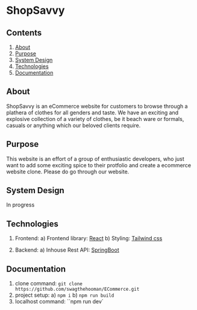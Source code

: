 # ShopSavvy

## Contents

1) [About](##About)
2) [Purpose](##Purpose)
3) [System Design](##System-Design)
4) [Technologies](##Technologies)
5) [Documentation](##Documentation)

## About

ShopSavvy is an eCommerce website for customers to browse through a plathera of clothes for all genders and taste.
We have an exciting and explosive collection of a variety of clothes, be it beach ware or formals, casuals or anything which our beloved clients require.

## Purpose

This website is an effort of a group of enthusiastic developers, who just want to add some exciting spice to their protfolio and create a ecommerce website clone. Please do go through our website.

## System Design

In progress

## Technologies

1) Frontend:
   a) Frontend library: [React](https://github.com/facebook/create-react-app)
   b) Styling: [Tailwind css](https://tailwindcss.com/)

2) Backend:
   a) Inhouse Rest API: [SpringBoot](https://spring.io/)

## Documentation

1) clone command: `git clone https://github.com/swagthehooman/ECommerce.git`
2) project setup:
   a) `npm i`
   b) `npm run build`
3) localhost command: ``npm run dev`
